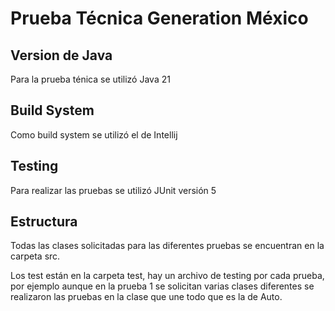 # Prueba Técnica Generation México

## Version de Java
Para la prueba ténica se utilizó Java 21


## Build System
Como build system se utilizó el de Intellij

## Testing
Para realizar las pruebas se utilizó JUnit versión 5

## Estructura
Todas las clases solicitadas para las diferentes pruebas se encuentran en la carpeta src.

Los test están en la carpeta test, hay un archivo de testing por cada prueba, por ejemplo aunque en la prueba 1 se solicitan varias clases diferentes se realizaron las pruebas en la clase que une todo que es la de Auto. 